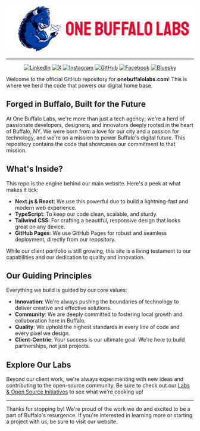 <div align="center">
  <img src="/public/images/banners/logo-banner.png" alt="OneBuffaloLabs.com Logo">

  <hr />

<a href="https://www.linkedin.com/company/one-buffalo-labs" target="_blank"><img src="https://img.shields.io/badge/LinkedIn-0077B5?style=for-the-badge&logo=linkedin&logoColor=white" alt="LinkedIn"></a>
<a href="https://x.com/OneBuffaloLabs" target="_blank"><img src="https://img.shields.io/badge/X-000000?style=for-the-badge&logo=x&logoColor=white" alt="X"></a>
<a href="https://www.instagram.com/onebuffalolabs/" target="_blank"><img src="https://img.shields.io/badge/Instagram-E4405F?style=for-the-badge&logo=instagram&logoColor=white" alt="Instagram"></a>
<a href="https://github.com/OneBuffaloLabs" target="_blank"><img src="https://img.shields.io/badge/GitHub-181717?style=for-the-badge&logo=github&logoColor=white" alt="GitHub"></a>
<a href="https://www.facebook.com/onebuffalolabs" target="_blank"><img src="https://img.shields.io/badge/Facebook-1877F2?style=for-the-badge&logo=facebook&logoColor=white" alt="Facebook"></a>
<a href="https://bsky.app/profile/onebuffalolabs.com" target="_blank"><img src="https://img.shields.io/badge/Bluesky-0EA5E9?style=for-the-badge&logo=bluesky&logoColor=white" alt="Bluesky"></a>

</div>

Welcome to the official GitHub repository for **onebuffalolabs.com**\! This is where we herd the code that powers our digital home base.

## Forged in Buffalo, Built for the Future

At One Buffalo Labs, we're more than just a tech agency; we're a herd of passionate developers, designers, and innovators deeply rooted in the heart of Buffalo, NY. We were born from a love for our city and a passion for technology, and we're on a mission to power Buffalo's digital future. This repository contains the code that showcases our commitment to that mission.

## What's Inside?

This repo is the engine behind our main website. Here's a peek at what makes it tick:

- **Next.js & React**: We use this powerful duo to build a lightning-fast and modern web experience.
- **TypeScript**: To keep our code clean, scalable, and sturdy.
- **Tailwind CSS**: For crafting a beautiful, responsive design that looks great on any device.
- **GitHub Pages**: We use GitHub Pages for robust and seamless deployment, directly from our repository.

While our client portfolio is still growing, this site is a living testament to our capabilities and our dedication to quality and innovation.

## Our Guiding Principles

Everything we build is guided by our core values:

- **Innovation**: We're always pushing the boundaries of technology to deliver creative and effective solutions.
- **Community**: We are deeply committed to fostering local growth and collaboration here in Buffalo.
- **Quality**: We uphold the highest standards in every line of code and every pixel we design.
- **Client-Centric**: Your success is our ultimate goal. We're here to build partnerships, not just projects.

## Explore Our Labs

Beyond our client work, we're always experimenting with new ideas and contributing to the open-source community. Be sure to check out our [Labs & Open Source Initiatives](https://onebuffalolabs.com/labs) to see what we're cooking up\!

---

Thanks for stopping by\! We're proud of the work we do and excited to be a part of Buffalo's resurgence. If you're interested in learning more or starting a project with us, be sure to visit our website.
